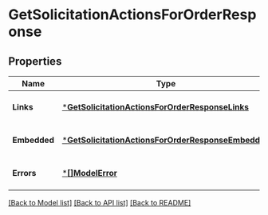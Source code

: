 # GetSolicitationActionsForOrderResponse

## Properties
Name | Type | Description | Notes
------------ | ------------- | ------------- | -------------
**Links** | [***GetSolicitationActionsForOrderResponseLinks**](GetSolicitationActionsForOrderResponse__links.md) |  | [optional] [default to null]
**Embedded** | [***GetSolicitationActionsForOrderResponseEmbedded**](GetSolicitationActionsForOrderResponse__embedded.md) |  | [optional] [default to null]
**Errors** | [***[]ModelError**](array.md) |  | [optional] [default to null]

[[Back to Model list]](../README.md#documentation-for-models) [[Back to API list]](../README.md#documentation-for-api-endpoints) [[Back to README]](../README.md)

